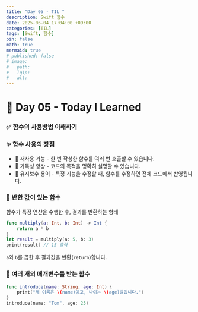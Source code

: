 ```yaml
---
title: "Day 05 - TIL "
description: Swift 함수
date: 2025-06-04 17:04:00 +09:00
categories: [TIL]
tags: [Swift, 함수]
pin: false
math: true
mermaid: true
# published: false
# image:
#   path:
#   lqip: 
#   alt: 
---
```


# 📘 Day 05 - Today I Learned

### ✅ 함수의 사용방법 이해하기

### ✨ 함수 사용의 장점
- 🔄 재사용 가능 - 한 번 작성한 함수를 여러 번 호출할 수 있습니다.
- 👀 가독성 향상 - 코드의 목적을 명확히 설명할 수 있습니다.
- 🔧 유지보수 용이 - 특정 기능을 수정할 때, 함수를 수정하면 전체 코드에서 반영됩니다.

### 📍 반환 값이 있는 함수
함수가 특정 연산을 수행한 후, 결과를 반환하는 형태
```swift
func multiply(a: Int, b: Int) -> Int {
    return a * b
}
let result = multiply(a: 5, b: 3)
print(result) // 15 출력
```
`a`와 `b`를 곱한 후 결과값을 반환(`return`)합니다.

### 📍 여러 개의 매개변수를 받는 함수
```swift
func introduce(name: String, age: Int) {
    print("제 이름은 \(name)이고, 나이는 \(age)살입니다.")
}
introduce(name: "Tom", age: 25)
```